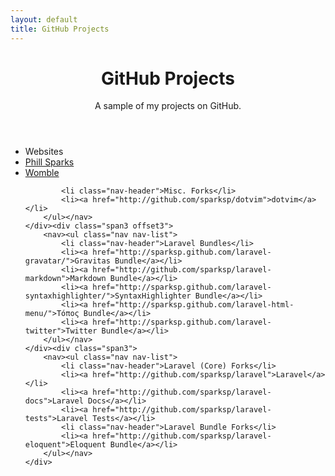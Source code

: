 ```yaml
---
layout: default
title: GitHub Projects
---
```


<header class="jumbotron subhead" id="overview">
	<h1>GitHub Projects</h1>
    <p class="lead">A sample of my projects on GitHub.</p>
</header>

<div class="row">
	<div class="span3">
		<nav><ul class="nav nav-list">
			<li class="nav-header">Websites</li>
			<li><a href="http://github.com/sparksp/phills.me.uk">Phill Sparks</a></li>
			<li><a href="http://github.com/sparksp/womble">Womble</a></li>

			<li class="nav-header">Misc. Forks</li>
			<li><a href="http://github.com/sparksp/dotvim">dotvim</a></li>
		</ul></nav>
	</div><div class="span3 offset3">
		<nav><ul class="nav nav-list">
			<li class="nav-header">Laravel Bundles</li>
			<li><a href="http://sparksp.github.com/laravel-gravatar/">Gravitas Bundle</a></li>
			<li><a href="http://github.com/sparksp/laravel-markdown">Markdown Bundle</a></li>
			<li><a href="http://sparksp.github.com/laravel-syntaxhighlighter/">SyntaxHighlighter Bundle</a></li>
			<li><a href="http://sparksp.github.com/laravel-html-menu/">Τόπος Bundle</a></li>
			<li><a href="http://sparksp.github.com/laravel-twitter">Twitter Bundle</a></li>
		</ul></nav>
	</div><div class="span3">
		<nav><ul class="nav nav-list">
			<li class="nav-header">Laravel (Core) Forks</li>
			<li><a href="http://github.com/sparksp/laravel">Laravel</a></li>
			<li><a href="http://github.com/sparksp/laravel-docs">Laravel Docs</a></li>
			<li><a href="http://github.com/sparksp/laravel-tests">Laravel Tests</a></li>
			<li class="nav-header">Laravel Bundle Forks</li>
			<li><a href="http://github.com/sparksp/laravel-eloquent">Eloquent Bundle</a></li>
		</ul></nav>
	</div>
</div>
